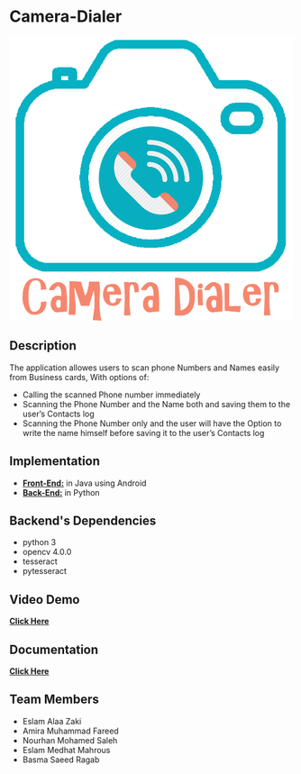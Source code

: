 # Camera-Dialer
![Logo of Camera Dialer](https://github.com/Amira-Fareed/Camera-Dialer/blob/master/Camera%20Dialer/logo_text.png)
## Description

The application allowes users to scan phone Numbers and Names easily from Business cards, With options of:  
- Calling the scanned Phone number immediately  
- Scanning the Phone Number and the Name both and saving them to the user’s Contacts log 
- Scanning the Phone Number only and the user will have the Option to write the name himself before saving it to the user’s Contacts log 

## Implementation 
* **[Front-End:](https://github.com/EslamAlaaZaki/Camera-Dialer-/tree/master/Camera%20Dialer)** in Java using Android
* **[Back-End:](https://github.com/EslamAlaaZaki/Camera-Dialer-/tree/master/Backend)** in Python 
## Backend's Dependencies
* python 3
* opencv 4.0.0
* tesseract
* pytesseract

## Video Demo
**[Click Here](https://drive.google.com/file/d/13U_bDedSSWpv50RFDHmI9cr_9gPOz3di/view?usp=sharing)**

## Documentation
**[Click Here](https://github.com/EslamAlaaZaki/Camera-Dialer-/blob/master/Camera%20Dialer/Camera%20Dialer.pdf)**

## Team Members
* Eslam Alaa Zaki 
* Amira Muhammad Fareed  
* Nourhan Mohamed Saleh
* Eslam Medhat Mahrous 
* Basma Saeed Ragab 

